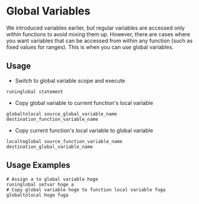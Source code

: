 # Global Variables
We introduced variables earlier, but regular variables are accessed only within functions to avoid mixing them up.
However, there are cases where you want variables that can be accessed from within any function (such as fixed values for ranges).
This is when you can use global variables.

## Usage
- Switch to global variable scope and execute
```
runinglobal statement
```
- Copy global variable to current function's local variable
```
globaltolocal source_global_variable_name destination_function_variable_name
```
- Copy current function's local variable to global variable
```
localtoglobal source_function_variable_name destination_global_variable_name
```

## Usage Examples
```
# Assign a to global variable hoge
runinglobal setvar hoge a
# Copy global variable hoge to function local variable fuga
globaltolocal hoge fuga
```